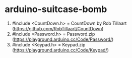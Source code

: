 # arduino-suitcase-bomb

1. #include <CountDown.h> = CountDown by Rob Tillaart (https://github.com/RobTillaart/CountDown)
2. #include <Password.h> = Password.zip (https://playground.arduino.cc/Code/Password/)
3. #include <Keypad.h> = Keypad.zip (https://playground.arduino.cc/Code/Keypad/)
